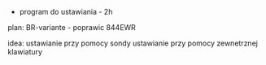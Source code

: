 - program do ustawiania - 2h


plan:
BR-variante - poprawic
844EWR



idea:
ustawianie przy pomocy sondy
ustawianie przy pomocy zewnetrznej klawiatury
